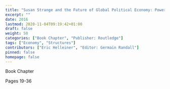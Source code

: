 ```yaml
---
title: "Susan Strange and the Future of Global Political Economy: Power, control and Transformation - Susan Strange and the Future of IPE"
excerpt: ""
date: 2016
lastmod: 2020-11-04T09:19:42+01:00
draft: false
weight: 50
categories: ["Book Chapter", "Publisher: Routledge"]
tags: ["Economy", "Structures"]
contributors: ["Eric Helleiner", "Editor: Germain Randall"]
pinned: false
homepage: false
---
```


Book Chapter

Pages 19-36